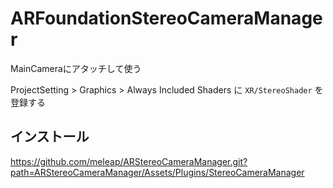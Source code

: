 # ARFoundationStereoCameraManager

MainCameraにアタッチして使う

ProjectSetting > Graphics > Always Included Shaders に `XR/StereoShader` を登録する

## インストール

https://github.com/meleap/ARStereoCameraManager.git?path=ARStereoCameraManager/Assets/Plugins/StereoCameraManager
